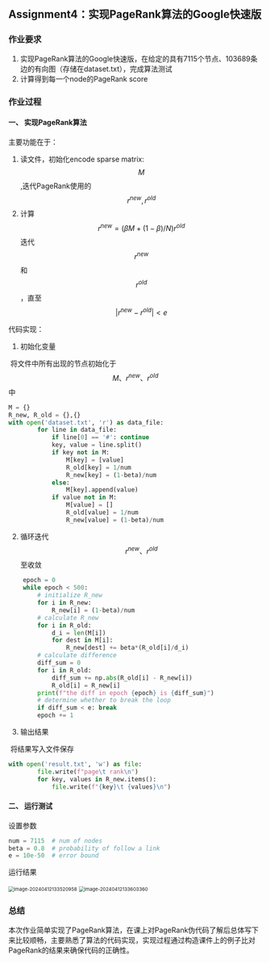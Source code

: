 ## Assignment4：实现PageRank算法的Google快速版

### 作业要求

1. 实现PageRank算法的Google快速版，在给定的具有7115个节点、103689条边的有向图（存储在dataset.txt），完成算法测试
2. 计算得到每一个node的PageRank score

### 作业过程

#### 一、 实现PageRank算法

主要功能在于：

1. 读文件，初始化encode sparse matrix: $$M$$,迭代PageRank使用的$$r^{new},r^{old}$$
2. 计算$$r^{new}=(\beta M+(1-\beta)/N)r^{old}$$迭代$$r^{new}$$和$$r^{old}$$，直至$$|r^{new}-r^{old}|<e$$

代码实现：

1. 初始化变量

​	将文件中所有出现的节点初始化于$$M、r^{new}、r^{old}$$中

```python
M = {}    
R_new, R_old = {},{}
with open('dataset.txt', 'r') as data_file:
        for line in data_file:
            if line[0] == '#': continue
            key, value = line.split()
            if key not in M:
                M[key] = [value]
                R_old[key] = 1/num
                R_new[key] = (1-beta)/num
            else:
                M[key].append(value)
            if value not in M:
                M[value] = []
                R_old[value] = 1/num
                R_new[value] = (1-beta)/num
```

2. 循环迭代$$r^{new}、r^{old}$$至收敛

```python
	epoch = 0
    while epoch < 500:
        # initialize R_new
        for i in R_new:
            R_new[i] = (1-beta)/num
        # calculate R_new
        for i in R_old:
            d_i = len(M[i])
            for dest in M[i]:
                R_new[dest] += beta*(R_old[i]/d_i)
        # calculate difference
        diff_sum = 0
        for i in R_old:
            diff_sum += np.abs(R_old[i] - R_new[i])
            R_old[i] = R_new[i]
        print(f"the diff in epoch {epoch} is {diff_sum}")
        # determine whether to break the loop
        if diff_sum < e: break
        epoch += 1
```

3. 输出结果

​	将结果写入文件保存

```python
with open('result.txt', 'w') as file:
        file.write(f"page\t rank\n")
        for key, values in R_new.items():
            file.write(f"{key}\t {values}\n")
```

#### 二、 运行测试

设置参数

```python
num = 7115	# num of nodes
beta = 0.8	# probability of follow a link
e = 10e-50	# error bound
```

运行结果

<img src="https://gitee.com/e-year/images/raw/master/img/202404121335940.png" alt="image-20240412133520958" style="zoom:67%;" />

<img src="https://gitee.com/e-year/images/raw/master/img/202404121336880.png" alt="image-20240412133603360" style="zoom: 67%;" />

### 总结

本次作业简单实现了PageRank算法，在课上对PageRank伪代码了解后总体写下来比较顺畅，主要熟悉了算法的代码实现，实现过程通过构造课件上的例子比对PageRank的结果来确保代码的正确性。

